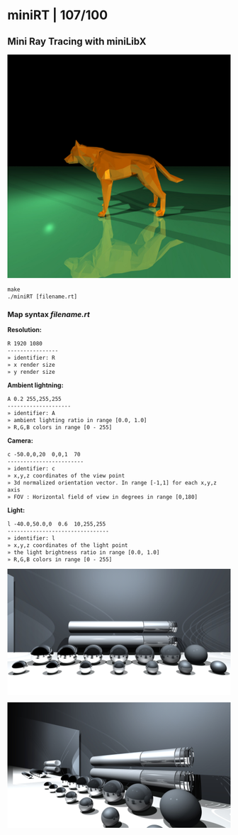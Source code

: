 # miniRT | 107/100
## Mini Ray Tracing with miniLibX

![image: wolf](https://github.com/bbetsey/miniRT/blob/master/img/wolf.jpeg?raw=true)

```
make
./miniRT [filename.rt]
```

### Map syntax *filename.rt*

**Resolution:**
```
R 1920 1080
----------------
» identifier: R
» x render size
» y render size
```

**Ambient lightning:**
```
A 0.2 255,255,255
--------------------
» identifier: A
» ambient lighting ratio in range [0.0, 1.0]
» R,G,B colors in range [0 - 255]
```

**Camera:**
```
c -50.0,0,20  0,0,1  70
------------------------
» identifier: c
» x,y,z coordinates of the view point
» 3d normalized orientation vector. In range [-1,1] for each x,y,z axis
» FOV : Horizontal field of view in degrees in range [0,180]
```

**Light:**
```
l -40.0,50.0,0  0.6  10,255,255
--------------------------------
» identifier: l
» x,y,z coordinates of the light point
» the light brightness ratio in range [0.0, 1.0]
» R,G,B colors in range [0 - 255]
```

![image: big](https://github.com/bbetsey/miniRT/blob/master/img/big_one.jpeg?raw=true)

![image: big](https://github.com/bbetsey/miniRT/blob/master/img/big_two.jpeg?raw=true)
